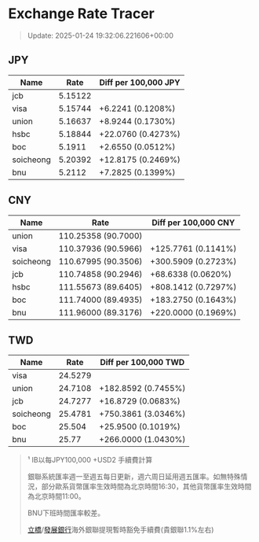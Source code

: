 # Exchange Rate Tracer

> Update: 2025-01-24 19:32:06.221606+00:00

## JPY

| Name      |    Rate | Diff per 100,000 JPY   |
|-----------|---------|------------------------|
| jcb       | 5.15122 |                        |
| visa      | 5.15744 | +6.2241 (0.1208%)      |
| union     | 5.16637 | +8.9244 (0.1730%)      |
| hsbc      | 5.18844 | +22.0760 (0.4273%)     |
| boc       | 5.1911  | +2.6550 (0.0512%)      |
| soicheong | 5.20392 | +12.8175 (0.2469%)     |
| bnu       | 5.2112  | +7.2825 (0.1399%)      |

## CNY

| Name      | Rate                | Diff per 100,000 CNY   |
|-----------|---------------------|------------------------|
| union     | 110.25358	(90.7000) |                        |
| visa      | 110.37936	(90.5966) | +125.7761 (0.1141%)    |
| soicheong | 110.67995	(90.3506) | +300.5909 (0.2723%)    |
| jcb       | 110.74858	(90.2946) | +68.6338 (0.0620%)     |
| hsbc      | 111.55673	(89.6405) | +808.1412 (0.7297%)    |
| boc       | 111.74000	(89.4935) | +183.2750 (0.1643%)    |
| bnu       | 111.96000	(89.3176) | +220.0000 (0.1969%)    |

## TWD

| Name      |    Rate | Diff per 100,000 TWD   |
|-----------|---------|------------------------|
| visa      | 24.5279 |                        |
| union     | 24.7108 | +182.8592 (0.7455%)    |
| jcb       | 24.7277 | +16.8729 (0.0683%)     |
| soicheong | 25.4781 | +750.3861 (3.0346%)    |
| boc       | 25.504  | +25.9500 (0.1019%)     |
| bnu       | 25.77   | +266.0000 (1.0430%)    |


> ¹ IB以每JPY100,000 +USD2 手續費計算
>
> 銀聯系統匯率週一至週五每日更新，週六周日延用週五匯率。如無特殊情況，部分歐系貨幣匯率生效時間為北京時間16:30，其他貨幣匯率生效時間為北京時間11:00。
>
> BNU下班時間匯率較差。
>
> [立橋](https://www.wlbank.com.mo/uploads/ueditor/file/20181211/1544536513900230.pdf)/[發展銀行](https://www.mdb.com.mo/Service_Charges_20230728.pdf)海外銀聯提現暫時豁免手續費(貴銀聯1.1%左右)

